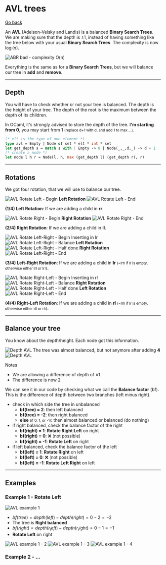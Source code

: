 # AVL trees

[Go back](../index.md#data-structures)

An **AVL** (Adelson-Velsky and Landis) is a balanced **Binary Search Trees**. We are making sure that the depth is $\pm 1$, instead of having something like the tree below with your usual **Binary Search Trees**. The complexity is now $\log{(n)}$.

![ABR bad - complexity O(n)](images/abr_bad.png)

Everything is the same as for a **Binary Search Trees**, but we will balance our tree in **add** and **remove**.

<hr class="sl">

## Depth

You will have to check whether or not your tree is balanced. The depth is the height of your tree. The depth of the root is the maximum between the depth of its children.

In OCaml, it's strongly advised to store the depth of the tree. **I'm starting from 0**, you may start from 1 <small>(replace d+1 with d, and add 1 to max ...)</small>.

```ocaml
(* elt is the type of one element *)
type avl = Empty | Node of set * elt * int * set
let get_depth s = match s with | Empty -> 0 | Node(_,_,d,_) -> d + 1
(* create a node *)
let node l h r = Node(l, h, max (get_depth l) (get_depth r), r)
```

<hr class="sr">

## Rotations

We got four rotation, that we will use to balance our tree.

<div class="row mx-0 justify-content-center"><div class="col-4  border border-dark me-3">

[comment]: <> ([h [l] [rh [rl] [rr]] ])
[comment]: <> ([rh [h [l] [rl]] [rr] ])

![AVL Rotate Left - Begin](images/avl/rotate_l_1.png)
**Left Rotation**
![AVL Rotate Left - End](images/avl/rotate_l_2.png)

**(1/4) Left Rotation**: If we are adding a child in **rr**.
</div><div class="col-4 border border-dark">

[comment]: <> ([h [lh [ll] [lr]] [r]])
[comment]: <> ([lh [ll] [h [lr] [r]]])  

![AVL Rotate Right - Begin](images/avl/rotate_r_1.png)
**Right Rotation**
![AVL Rotate Right - End](images/avl/rotate_r_2.png)

**(2/4) Right Rotation**: If we are adding a child in **ll**.
</div></div>

<div class="p-3 border border-dark mt-3">

[comment]: <> ([h [lh [ll] [lrh [lrl] [lrr]]] [r]])
[comment]: <> ([h [lrh [lh [ll] [lrl]] [lrr]] [r]])
[comment]: <> ([lrh [lh [ll] [lrl]] [h [lrr] [r]]])

![AVL Rotate Left-Right - Begin](images/avl/rotate_r_1.png)
Inserting in lr
![AVL Rotate Left-Right - Balance](images/avl/rotate_lr_1.png)
**Left Rotation**
![AVL Rotate Left-Right - Half done](images/avl/rotate_lr_2.png)
**Right Rotation**
![AVL Rotate Left-Right - End](images/avl/rotate_lr_3.png)

**(3/4) Left-Right Rotation**: If we are adding a child in **lr** <small>(=lrh if lr is empty, otherwise either lrl or lrr)</small>.
</div>

<div class="p-3 border border-dark mt-3">

[comment]: <> ([h [l] [rh [rlh [rll] [rlr]] [rr]]])
[comment]: <> ([h [l] [rlh [rll] [rh [rlr] [rr]]]])
[comment]: <> ([rlh [h [l] [rll]] [rh [rlr] [rr]]])

![AVL Rotate Right-Left - Begin](images/avl/rotate_l_1.png)
Inserting in rl
![AVL Rotate Right-Left - Balance](images/avl/rotate_rl_1.png)
**Right Rotation**
![AVL Rotate Right-Left - Half done](images/avl/rotate_rl_2.png)
**Left Rotation**
![AVL Rotate Right-Left - End](images/avl/rotate_rl_3.png)

**(4/4) Right-Left Rotation**: If we are adding a child in **rl**
<small>(=rlh if lr is empty, otherwise either rll or rlr)</small>.
</div>

<hr class="sl">

## Balance your tree

You know about the depth/height. Each node got this information.

![Depth AVL](images/avl/rotate_depth_2.png)
The tree was almost balanced, but not anymore after adding **4**
![Depth AVL](images/avl/rotate_depth.png)

Notes

* We are allowing a difference of depth of $\pm 1$
* The difference is now 2

We can see it in our code by checking what we call the **Balance factor** (bf). This is the difference of depth between two branches (left minus right).

* check in which side the tree in unbalanced
  * **bf(tree) = 2**: then left balanced
  * **bf(tree) = -2**: then right balanced
  * **else** <small>(if 0, 1, or -1)</small>: then almost balanced or balanced (do nothing)
* if right balanced, check the balance factor of the right
  * **bf(right) = 1**: **Rotate Right Left** on right
  * **bf(right) = 0**: ❌ (not possible)
  * **bf(right) = -1**: **Rotate Left** on right
* if left balanced, check the balance factor of the left
  * **bf(left) = 1**: **Rotate Right** on left
  * **bf(left) = 0**: ❌ (not possible)
  * **bf(left) = -1**: **Rotate Left Right** on left

<hr class="sr">

## Examples

### Example 1 - Rotate Left

<div class="row justify-content-center mx-0"><div class="col-4">

[comment]: <> (["1" ["0"] ["2" [Empty] ["3" [Empty] ["4"]]]])

![AVL example 1](images/avl/example/ex1_1.png)
</div><div class="col-6">

* $bf(tree) = depth(left) - depth(right) = 0 - 2 = -2$
* The tree is **Right balanced**
* $bf(right) = depth(r_left) - depth(r_right) = 0 - 1 = -1$
* **Rotate Left** on right
</div></div>

[comment]: <> (["1" ["0"] ["h=2" [l=Empty] ["rh=3" [rl=Empty] ["rr=4"]]]])
[comment]: <> (["1" ["0"] ["rh=3" [h=2 [l=Empty] [rl=Empty]] ["rr=4"]]])
[comment]: <> (["1" ["0"] ["3" ["2"] ["4"]]])

![AVL example 1 - 2](images/avl/example/ex1_2.png)
![AVL example 1 - 3](images/avl/example/ex1_3.png)
![AVL example 1 - 4](images/avl/example/ex1_4.png)

### Example 2 - ...

[comment]: <> (["1" ["0"] ["3" ["2"] ["4" [Empty] ["5"]]]])